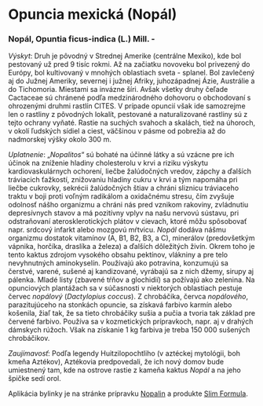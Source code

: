 Opuncia mexická (Nopál)
=======================

### Nopál, Opuntia ficus-indica (L.) Mill. -

*Výskyt*: Druh je pôvodný v Strednej Amerike (centrálne Mexiko), kde bol
pestovaný už pred 9 tisíc rokmi. Až na začiatku novoveku bol privezený do
Európy, bol kultivovaný v mnohých oblastiach sveta - splanel. Bol zavlečený aj
do Južnej Ameriky, severnej i južnej Afriky, juhozápadnej Ázie, Austrálie a do
Tichomoria. Miestami sa invázne šíri. Avšak všetky druhy čeľade Cactaceae sú
chránené podľa medzinárodného dohovoru o obchodovaní s ohrozenými druhmi rastlín
CITES. V prípade opuncií však ide samozrejme len o rastliny z pôvodných lokalít,
pestované a naturalizované rastliny sú z tejto ochrany vyňaté. Rastie na suchých
svahoch a skalách, tiež na úhoroch, v okolí ľudských sídiel a ciest, väčšinou v
pásme od pobrežia až do nadmorskej výšky okolo 300 m.

*Uplatnenie*: „*Nopalitos*“ sú bohaté na účinné látky a sú vzácne pre ich účinok
na zníženie hladiny cholesterolu v krvi a riziku výskytu kardiovaskulárnych
ochorení, liečbe žalúdočných vredov, zápchy a ďalších tráviacich ťažkostí,
znižovaniu hladiny cukru v krvi a tým napomáha pri liečbe cukrovky, sekrécii
žalúdočných štiav a chráni sliznicu tráviaceho traktu v boji proti voľným
radikálom a oxidačnému stresu, čím zvyšuje odolnosť nášho organizmu a chráni nás
pred vznikom rakoviny, zvládnutiu depresívnych stavov a má pozitívny vplyv na
našu nervovú sústavu, pri odstraňovaní aterosklerotických plátov v cievach,
ktoré môžu spôsobovať napr. srdcový infarkt alebo mozgovú mŕtvicu. *Nopál*
dodáva nášmu organizmu dostatok vitamínov (A, B1, B2, B3, a C), minerálov
(predovšetkým vápnika, horčíka, draslíka a železa) a ďalších dôležitých živín.
Okrem toho je tento kaktus zdrojom vysokého obsahu pektínov, vlákniny a pre telo
nevyhnutných aminokyselín. Používajú ako potravina, konzumujú sa čerstvé,
varené, sušené aj kandizované, vyrábajú sa z nich džemy, sirupy aj pálenka.
Mladé listy (zbavené tŕňov a glochidií) sa požívajú ako zelenina. Na opunciových
plantážach sa v súčasnosti v niektorých oblastiach pestuje červec *nopálový*
(*Dactylopius coccus*). Z chrobáčika, červca *nopálového*, parazitujúceho na
stonkách opuncie, sa získavá farbivo karmín alebo košenila, žiaľ tak, že sa
tieto chrobáčiky sušia a pučia a tvoria tak základ pre červené farbivo. Používa
sa v kozmetických prípravkoch, napr. aj v drahých dámskych rúžoch. Však na
získanie 1 kg farbiva je treba 150 000 sušených chrobáčikov.

*Zaujímavosť*: Podľa legendy Huitzilopochtliho (v aztéckej mytológii, boh kmeňa
Aztékov), Aztékovia predpovedali, že ich nový domov bude umiestnený tam, kde na
ostrove rastie z kameňa kaktus *Nopál* a na jeho špičke sedí orol.

Aplikácia bylinky je na stránke prípravku
[Nopalin](/sip/p/nopalin/) a produkte [Slim
Formula](/sip/p/slim-formula/).


